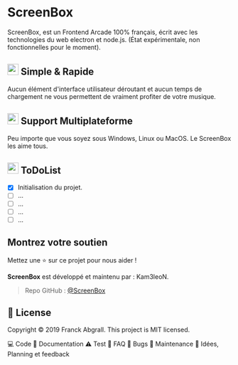 # ScreenBox
ScreenBox, est un Frontend Arcade 100% français, écrit avec les technologies du web electron et node.js.
(État expérimentale, non fonctionnelles pour le moment).

## <img src="https://cdn.discordapp.com/attachments/611997398410985492/620514068637286400/code.png" width="25"> Simple & Rapide
Aucun élément d'interface utilisateur déroutant et aucun temps de chargement ne vous permettent de vraiment profiter de votre musique.

## <img src="https://cdn.discordapp.com/attachments/611997398410985492/620514068637286400/code.png" width="25"> Support Multiplateforme
Peu importe que vous soyez sous Windows, Linux ou MacOS. Le ScreenBox les aime tous.

## <img src="https://cdn.discordapp.com/attachments/611997398410985492/620514068637286400/code.png" width="25"> ToDoList
- [x] Initialisation du projet.
- [ ] ...
- [ ] ...
- [ ] ...
- [ ] ...

## Montrez votre soutien
Mettez une ⭐️ sur ce projet pour nous aider !

**ScreenBox** est développé et maintenu par : Kam3leoN.
> Repo GitHub : [@ScreenBox](https://github.com/Kam3leoN/ScreenBox/)

## 📝 License
Copyright © 2019 Franck Abgrall.
This project is MIT licensed.

💻 Code
📖 Documentation
⚠️ Test
💬 FAQ
🐛 Bugs
🚧 Maintenance
🤔 Idées, Planning et feedback
